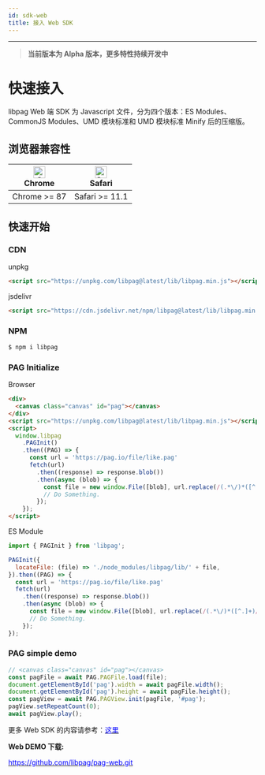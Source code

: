 ```yaml
---
id: sdk-web
title: 接入 Web SDK
---
```


---

> **当前版本为 Alpha 版本，更多特性持续开发中**

# 快速接入

libpag Web 端 SDK 为 Javascript 文件，分为四个版本：ES Modules、CommonJS Modules、UMD 模块标准和 UMD 模块标准 Minify 后的压缩版。

## 浏览器兼容性

| [<img src="https://raw.githubusercontent.com/alrra/browser-logos/master/src/chrome/chrome_48x48.png" alt="Chrome" width="24px" height="24px" />](http://godban.github.io/browsers-support-badges/)<br/>Chrome | [<img src="https://raw.githubusercontent.com/alrra/browser-logos/master/src/safari/safari_48x48.png" alt="Safari" width="24px" height="24px" />](http://godban.github.io/browsers-support-badges/)<br/>Safari |
| ------------------------------------------------------------------------------------------------------------------------------------------------------------------------------------------------------------- | ------------------------------------------------------------------------------------------------------------------------------------------------------------------------------------------------------------- |
| Chrome >= 87                                                                                                                                                                                                  | Safari >= 11.1                                                                                                                                                                                                |

## 快速开始

### CDN

unpkg

``` html
<script src="https://unpkg.com/libpag@latest/lib/libpag.min.js"></script>
```

jsdelivr

``` html
<script src="https://cdn.jsdelivr.net/npm/libpag@latest/lib/libpag.min.js"></script>
```

### NPM

```bash
$ npm i libpag
```

### PAG Initialize

Browser

```html
<div>
  <canvas class="canvas" id="pag"></canvas>
</div>
<script src="https://unpkg.com/libpag@latest/lib/libpag.min.js"></script>
<script>
  window.libpag
    .PAGInit()
    .then((PAG) => {
      const url = 'https://pag.io/file/like.pag'
      fetch(url)
        .then((response) => response.blob())
        .then(async (blob) => {
          const file = new window.File([blob], url.replace(/(.*\/)*([^.]+)/i, '$2'));
          // Do Something.
        });
    });
</script>
```

ES Module

```javascript
import { PAGInit } from 'libpag';

PAGInit({
  locateFile: (file) => './node_modules/libpag/lib/' + file,
}).then((PAG) => {
  const url = 'https://pag.io/file/like.pag'
  fetch(url)
    .then((response) => response.blob())
    .then(async (blob) => {
      const file = new window.File([blob], url.replace(/(.*\/)*([^.]+)/i, '$2'));
      // Do Something.
    });
});
```

### PAG simple demo

```javascript
// <canvas class="canvas" id="pag"></canvas>
const pagFile = await PAG.PAGFile.load(file);
document.getElementById('pag').width = await pagFile.width();
document.getElementById('pag').height = await pagFile.height();
const pagView = await PAG.PAGView.init(pagFile, '#pag');
pagView.setRepeatCount(0);
await pagView.play();
```

更多 Web SDK 的内容请参考：[<font color=blue>这里</font>](https://github.com/Tencent/libpag/blob/main/web/README.md)

**Web DEMO 下载:**

[<font color=blue>https://github.com/libpag/pag-web.git</font>](https://github.com/libpag/pag-web.git)
